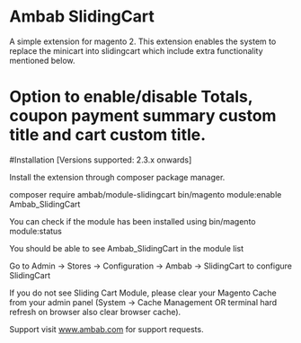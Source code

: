 # Ambab SlidingCart
A simple extension for magento 2. This extension enables the system to replace the minicart into slidingcart which include extra functionality mentioned below.

# Option to enable/disable Totals, coupon payment summary custom title and cart custom title. 

#Installation [Versions supported: 2.3.x onwards]

Install the extension through composer package manager.

composer require ambab/module-slidingcart
bin/magento module:enable Ambab_SlidingCart

You can check if the module has been installed using bin/magento module:status

You should be able to see Ambab_SlidingCart in the module list

Go to Admin -> Stores -> Configuration -> Ambab -> SlidingCart to configure SlidingCart

If you do not see Sliding Cart Module, please clear your Magento Cache from your admin panel (System -> Cache Management OR terminal hard refresh on browser also clear browser cache).

Support visit www.ambab.com for support requests.